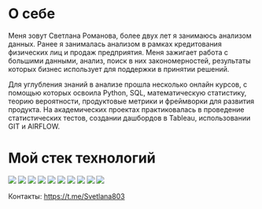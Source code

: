 # О себе
Меня зовут Светлана Романова, более двух лет я занимаюсь анализом данных. Ранее я занималась анализом в рамках кредитования физических лиц и продаж предприятия. Меня зажигает работа с большими данными, анализ, поиск в них закономерностей, результаты которых бизнес использует для поддержки в принятии решений.

Для углубления знаний в анализе прошла несколько онлайн курсов, с помощью которых освоила Python, SQL, математическую статистику, теорию вероятности, продуктовые метрики и фреймворки для развития продукта. На академических проектах практиковалась в проведение статистических тестов, создании дашбордов в Tableau, использовании GIT и AIRFLOW.

# Мой стек технологий
<img src="https://img.shields.io/badge/Python-AFEEEE?style=for-the-badge&logo=python&logoColor=black"> <img src="https://img.shields.io/badge/pandas-AFEEEE?style=for-the-badge&logo=pandas&logoColor=black"/> <img src="https://img.shields.io/badge/numpy-AFEEEE?style=for-the-badge&logo=numpy&logoColor=black"/> <img src="https://img.shields.io/badge/scipy-AFEEEE?style=for-the-badge&logo=scipy&logoColor=black"/>
<img src="https://img.shields.io/badge/postgresql-AFEEEE?style=for-the-badge&logo=postgresql&logoColor=black"/> <img src="https://img.shields.io/badge/clickhouse-AFEEEE?style=for-the-badge&logo=clickhouse&logoColor=black"/>
<img src="https://img.shields.io/badge/tableau-AFEEEE?style=for-the-badge&logo=tableau&logoColor=black"/>
<img src="https://img.shields.io/badge/git-AFEEEE?style=for-the-badge&logo=git&logoColor=black"/>
<img src="https://img.shields.io/badge/airflow-AFEEEE?style=for-the-badge&logo=apacheairflow&logoColor=black"/>
<img src="https://img.shields.io/badge/excel-AFEEEE?style=for-the-badge&logo=microsoftexcel&logoColor=black"/>

Контакты:
https://t.me/Svetlana803

<!---
RomanovaSvetlana/RomanovaSvetlana is a ✨ special ✨ repository because its `README.md` (this file) appears on your GitHub profile.
You can click the Preview link to take a look at your changes.
--->
